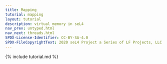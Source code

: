```yaml
---
title: Mapping
tutorial: mapping
layout: tutorial
description: virtual memory in seL4
nav_prev: untyped.html
nav_next: threads.html
SPDX-License-Identifier: CC-BY-SA-4.0
SPDX-FileCopyrightText: 2020 seL4 Project a Series of LF Projects, LLC.
---
```

{% include tutorial.md %}

